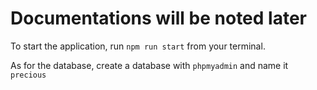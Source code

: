 # Documentations will be noted later
To start the application, run `npm run start` from your terminal.

As for the database, create a database with `phpmyadmin` and name it `precious`